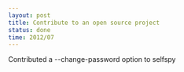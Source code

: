 ```yaml
---
layout: post
title: Contribute to an open source project
status: done
time: 2012/07
---
```

Contributed a --change-password option to selfspy
